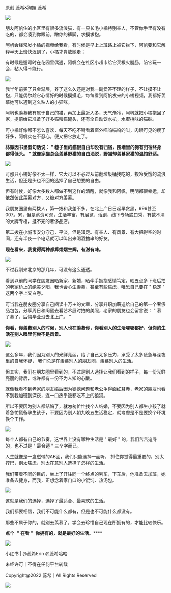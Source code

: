 原创 蕊希&狗娃 蕊希 

![](https://mmbiz.qpic.cn/mmbiz_gif/TsomEQAKP4dSGqAYP7M5d3hPyWT3TojRMj8x5ibr42FV8FEkFnltMicSibbPrFcEe6ia2rPLxByT9YSM7uSFIjWqTw/640?wx_fmt=gif)

  

朋友阿帆住的小区里有很多流浪猫，有一只长毛小橘特别亲人，不管你手里有没有吃的，都会凑到你跟前，蹭你的裤脚，求摸求抱。  

  

阿帆会经常发小橘的视频给我看，有时候是早上上班路上被它拦下，阿帆要和它解释半天上班快迟到了，小橘才肯放她走；

  

有时候是遛弯时在花园里偶遇，阿帆会在社区小超市给它买根火腿肠，陪它玩一会，粘人得不能行。

  

![](https://mmbiz.qpic.cn/mmbiz_png/TsomEQAKP4dsL5JTTzWqMzHXSQwdF0TDF34y3AfGXLzzepxlduclR7ZsWROeeCIm43DEUnicRacY6t9vibEIklGg/640?wx_fmt=png)

我半年前买了只金渐层，养了这么久还是对我一副爱答不理的样子，不让摸不让抱，只能偶尔趁它心情好的时候摸摸毛，每每看到阿帆发来的小橘视频，我都好羡慕她可以遇到这么粘人的小猫咪。

  

阿帆也羡慕我有属于自己的猫，再加上最近入冬，天气渐冷，阿帆就把小橘抱回了家，提前给它准备了好多猫粮猫罐头，还有全自动饮水机，水蜜桃味的猫砂。

  

可小橘好像都不怎么喜欢，每天不吃不喝看着窗外喵呜喵呜的叫，肉眼可见的瘦了好多，阿帆实在不忍心，便又把它放走了。

  

**林徽因书里有句话说： " 巷子里的猫很自由却没有归宿，围墙里的狗有归宿终身都得低头。 " 就像家猫总会羡慕野猫的自由洒脱，野猫却羡慕家猫的温饱舒适。**

  

![](https://mmbiz.qpic.cn/mmbiz_jpg/TsomEQAKP4dSGqAYP7M5d3hPyWT3TojRpbhdOfy3PRiaEqicofd2p78ss2bB12CvTl5CCPoqRrWTO6PtKWDMbEtg/640?wx_fmt=jpeg)

  

可那只小橘好像不太一样，它大可以不必过从前翻垃圾桶找吃的，挨冷受饿的流浪生活，但还是头也不回的选择了自己想要的自由。

  

但有时候，好像大多数人都做不到这样的清醒，就像我和阿帆，明明都很幸运，却依然彼此羡慕对方，又被对方羡慕。

  

我朋友圈里有两拨人，第一拨和我差不多，在北上广日日起早贪黑，996甚至007。累，但是薪资可观，生活丰富，有展览、话剧、线下专场脱口秀，有数不清的大牌专柜，逛不完的奢侈品店。

  

第二拨在小城市安分守己，平淡，但是知足。有亲人、有风景、有大把得空的时间，还有半夜一个电话就可以叫出来喝酒撸串的好友。

  

**现在看来，我觉得两种都算熠熠生辉，有滋有味。**

  

![](https://mmbiz.qpic.cn/mmbiz_png/TsomEQAKP4dsL5JTTzWqMzHXSQwdF0TDWWr8z517BcHlJyCLZ0YVEqTB6sXLq7hcsiaqRQIPFYTELyquElgQJ1w/640?wx_fmt=png)

  

不过我刚来北京的那几年，可没有这么通透。

  

看到以前的同学在朋友圈晒新家、新婚，晒牵手拥抱感情笃定，晒五点多下班后拍的老家桥上的绝美夕阳，我也会心生羡慕，甚至有些焦虑，唯恐自己要在 " 稳定 " 这两个字上交白卷。

  

可当我在朋友圈分享自己阅读十万＋的文章，分享升职加薪送给自己的第一个奢侈品包包，分享周日和闺蜜去看艺术展时拍的美照，老家的朋友也会留言说： " 慕了慕了，后悔毕业没去北上广。 "

  

**你看，你羡慕别人的时候，别人也在羡慕你，你看别人的生活哪哪都好，但你的生活在别人眼里何尝不是风景。**

  

![](https://mmbiz.qpic.cn/mmbiz_jpg/TsomEQAKP4dSGqAYP7M5d3hPyWT3TojRBMRypbx1hXQuHNKMJdrI3CnyNnbcWzkgH0AVlP0xKYjJsgHx01oj2A/640?wx_fmt=jpeg)

  

这么多年，我们因为别人的光鲜亮丽，给了自己太多压力，承受了太多疲惫与深夜里的自我怀疑， 我们总是在羡慕别人的朋友圈，羡慕别人的生活。

  

但其实，我们在朋友圈里看到的，不过是别人选择让我们看到的样子，每一份光鲜亮丽的背后，或许都有一份不为人知的心酸。

  

就像我看不到老家的朋友婚后因为婆媳问题和老公争得面红耳赤，老家的朋友也看不到我加班到深夜，连一口热乎饭都吃不上的狼狈。

  

所以不要因为别人都结婚了，就匆匆忙忙找个人结婚，不要因为别人都生小孩了就着急忙慌备孕生孩子，不要因为别人朝九晚五生活稳定，就考虑是不是要换个环境换个工作。 

  

![](https://mmbiz.qpic.cn/mmbiz_png/TsomEQAKP4dsL5JTTzWqMzHXSQwdF0TDh1pOW9uJczbDcN6RmvEMibr3MhDt6goehV5GHlpqicZ3HjOiard1ia2QVw/640?wx_fmt=png)

  

每个人都有自己的节奏，这世界上没有哪种生活是 " 最好 " 的，我们苦苦追寻的，也不过是 " 最合适 " 三个字而已。

  

人生就像是一盘磁带的AB面，我们只能选择一面听， 抓住你觉得最重要的，别太拧巴，别太焦虑，别太在意别人选择了怎样的生活。

  

我们带着不同的目的，坐上了开往同一个终点的列车，下车后，他准备去加班，她准备去健身，而我，正想念着家门口的小馄饨、热汤包。

  

![](https://mmbiz.qpic.cn/mmbiz_jpg/TsomEQAKP4dSGqAYP7M5d3hPyWT3TojRpxsTJeI5EKGaS8nCPO53JIaC4OKwtNMaibWo2pgcoFiaGt0uHPsHBxAQ/640?wx_fmt=jpeg)

  

这就是我们的选择，选择了最适合、最喜欢的生活。

  

我们都要相信，我们不可能什么都有，但是也不可能什么都没有。

  

那些不属于你的，就别去羡慕了，学会去珍惜自己现在所拥有的，才能比较快乐。

  

**点个**  **"** **在看 "**  **你拥有的，就是最好的生活**。****

  

![](https://mmbiz.qpic.cn/mmbiz_png/TsomEQAKP4deCyicfaKUsiacNrFKg6scGqp7QPhLs1139FI4dXUotNGbaiciaGK3EtLw6dRfj9MZlnibaCDlvdtSgQQ/640?wx_fmt=png)

  

小红书 | @蕊希Erin @蕊希哈哈

未经许可｜不得在任何平台转载

Copyright@2022 蕊希｜All Rights Reserved

  

![](https://mmbiz.qpic.cn/mmbiz_png/TsomEQAKP4dsL5JTTzWqMzHXSQwdF0TDeqcIbWt34BXdnTjm9ibdPZTdpIuWMibVvvtKLN1aGDTkzBbUNHgZYtDg/640?wx_fmt=png)